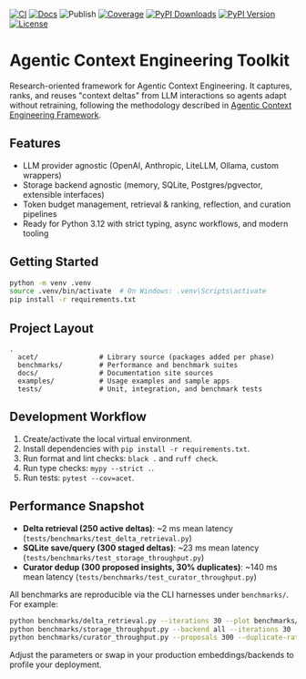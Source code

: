 [![CI](https://github.com/lioarce01/agentic-context-toolkit/actions/workflows/ci.yml/badge.svg)](https://github.com/lioarce01/agentic-context-toolkit/actions/workflows/ci.yml)
[![Docs](https://github.com/lioarce01/agentic-context-toolkit/actions/workflows/docs.yml/badge.svg)](https://github.com/lioarce01/agentic-context-toolkit/actions/workflows/docs.yml)
![Publish](https://github.com/lioarce01/agentic-context-toolkit/actions/workflows/publish.yml/badge.svg?event=push)
[![Coverage](https://img.shields.io/badge/coverage-90%25-brightgreen.svg)](https://github.com/lioarce01/agentic-context-toolkit/actions/workflows/ci.yml)
[![PyPI Downloads](https://pepy.tech/badge/acet)](https://pepy.tech/project/acet)
[![PyPI Version](https://img.shields.io/pypi/v/acet.svg)](https://pypi.org/project/acet/)
[![License](https://img.shields.io/github/license/lioarce01/agentic-context-toolkit.svg)](https://github.com/lioarce01/agentic-context-toolkit/blob/main/LICENSE)

# Agentic Context Engineering Toolkit

Research-oriented framework for Agentic Context Engineering. It captures, ranks, and reuses "context deltas" from LLM interactions so agents adapt without retraining, following the methodology described in [Agentic Context Engineering Framework](https://www.arxiv.org/abs/2510.04618).

## Features
- LLM provider agnostic (OpenAI, Anthropic, LiteLLM, Ollama, custom wrappers)
- Storage backend agnostic (memory, SQLite, Postgres/pgvector, extensible interfaces)
- Token budget management, retrieval & ranking, reflection, and curation pipelines
- Ready for Python 3.12 with strict typing, async workflows, and modern tooling

## Getting Started
```bash
python -m venv .venv
source .venv/bin/activate  # On Windows: .venv\Scripts\activate
pip install -r requirements.txt
```

## Project Layout
```
.
  acet/               # Library source (packages added per phase)
  benchmarks/         # Performance and benchmark suites
  docs/               # Documentation site sources
  examples/           # Usage examples and sample apps
  tests/              # Unit, integration, and benchmark tests
```

## Development Workflow
1. Create/activate the local virtual environment.
2. Install dependencies with `pip install -r requirements.txt`.
3. Run format and lint checks: `black .` and `ruff check`.
4. Run type checks: `mypy --strict .`.
5. Run tests: `pytest --cov=acet`.

## Performance Snapshot
- **Delta retrieval (250 active deltas)**: ~2 ms mean latency (`tests/benchmarks/test_delta_retrieval.py`)
- **SQLite save/query (300 staged deltas)**: ~23 ms mean latency (`tests/benchmarks/test_storage_throughput.py`)
- **Curator dedup (300 proposed insights, 30% duplicates)**: ~140 ms mean latency (`tests/benchmarks/test_curator_throughput.py`)

All benchmarks are reproducible via the CLI harnesses under `benchmarks/`. For example:
```bash
python benchmarks/delta_retrieval.py --iterations 30 --plot benchmarks/artifacts/delta_latency.png
python benchmarks/storage_throughput.py --backend all --iterations 30 --plot benchmarks/artifacts/storage_latency.png
python benchmarks/curator_throughput.py --proposals 300 --duplicate-ratio 0.3 --iterations 20 --plot benchmarks/artifacts/curator_latency.png
```
Adjust the parameters or swap in your production embeddings/backends to profile your deployment.





